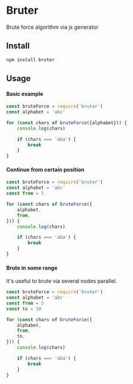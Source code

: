# Bruter
Brute force algorithm via js generator

## Install
```sh
npm install bruter
```

## Usage
#### Basic example
```js
const bruteForce = require('bruter')
const alphabet = 'abc'

for (const chars of bruteForce({alphabet})) {
	console.log(chars)

	if (chars === 'aba') {
		break
	}
}
```

#### Continue from certain position
```js
const bruteForce = require('bruter')
const alphabet = 'abc'
const from = 5

for (const chars of bruteForce({
	alphabet,
	from,
})) {
	console.log(chars)

	if (chars === 'aba') {
		break
	}
}
```

#### Brute in some range
It's useful to brute via several nodes parallel.
```js
const bruteForce = require('bruter')
const alphabet = 'abc'
const from = 5
const to = 10

for (const chars of bruteForce({
	alphabet,
	from,
	to,
})) {
	console.log(chars)

	if (chars === 'aba') {
		break
	}
}

```
